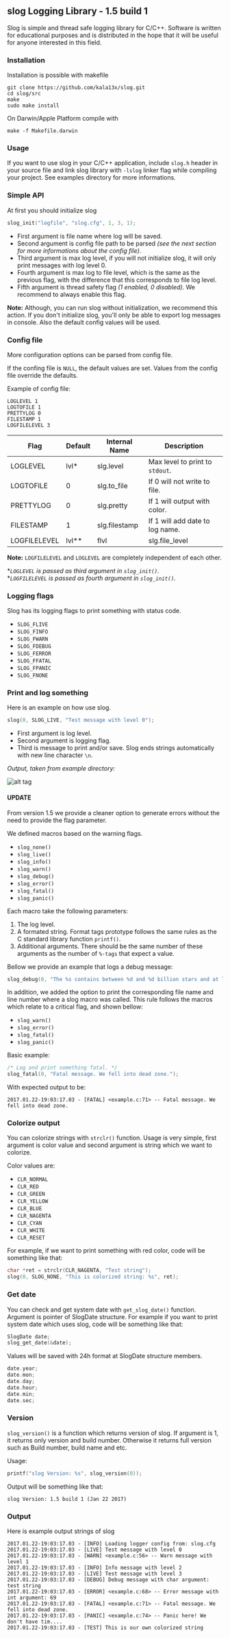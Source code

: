 ## slog Logging Library - 1.5 build 1
Slog is simple and thread safe logging library for C/C++. Software is written for educational purposes and is distributed in the hope that it will be useful for anyone interested in this field.

### Installation
Installation is possible with makefile
```
git clone https://github.com/kala13x/slog.git
cd slog/src
make
sudo make install
```

On Darwin/Apple Platform compile with
```
make -f Makefile.darwin
```

### Usage
If you want to use slog in your C/C++ application, include `slog.h` header in your source file and link slog library with `-lslog` linker flag while compiling your project. See examples directory for more informations.


### Simple API
At first you should initialize slog
```c
slog_init("logfile", "slog.cfg", 1, 3, 1);
```

 - First argument is file name where log will be saved. 
 - Second argument is config file path to be parsed *(see the next section for more informations about the config file)*. 
 - Third argument is max log level, if you will not initialize slog, it will only print messages with log level 0. 
 - Fourth argument is max log to file level, which is the same as the previous flag, with the difference that this corresponds to file log level. 
 - Fifth argument is thread safety flag *(1 enabled, 0 disabled)*. We recommend to always enable this flag.

**Note:** Although, you can run slog without initialization, we recommend this action. If you don't initialize slog, you'll only be able to export log messages in console. Also the default config values will be used.


### Config file

More configuration options can be parsed from config file.

If the confing file is `NULL`, the default values are set.
Values from the config file override the defaults.

Example of config file:
```
LOGLEVEL 1
LOGTOFILE 1
PRETTYLOG 0
FILESTAMP 1
LOGFILELEVEL 3
```
Flag         | Default | Internal Name  | Description
-------------|---------|----------------|------------
LOGLEVEL     | lvl*    | slg.level      | Max level to print to `stdout`.
LOGTOFILE    | 0       | slg.to_file    | If 0 will not write to file.
PRETTYLOG    | 0       | slg.pretty     | If 1 will output with color.
FILESTAMP    | 1       | slg.filestamp  | If 1 will add date to log name.
LOGFILELEVEL | lvl**   | flvl           | slg.file_level | Level required to write to file.

**Note:** `LOGFILELEVEL` and `LOGLEVEL` are completely independent of each other.

**`LOGLEVEL` is passed as third argument in `slog_init()`.*   
**`LOGFILELEVEL` is passed as fourth argument in `slog_init()`.*

### Logging flags
Slog has its logging flags to print something with status code.

- `SLOG_FLIVE`
- `SLOG_FINFO`
- `SLOG_FWARN`
- `SLOG_FDEBUG`
- `SLOG_FERROR`
- `SLOG_FFATAL`
- `SLOG_FPANIC`
- `SLOG_FNONE`

### Print and log something
Here is an example on how use slog.
```c
slog(0, SLOG_LIVE, "Test message with level 0");
```
- First argument is log level.
- Second argument is logging flag.
- Third is message to print and/or save. Slog ends strings automatically with new line character `\n`.

*Output, taken from example directory:*

![alt tag](https://github.com/GeorgeGkas/slog/blob/master/slog.png)

#### UPDATE
From version 1.5 we provide a cleaner option to generate errors without the need to provide the flag parameter. 

We defined macros based on the warning flags.

- `slog_none()`
- `slog_live()`
- `slog_info()`
- `slog_warn()`
- `slog_debug()`
- `slog_error()`
- `slog_fatal()`
- `slog_panic()`

Each macro take the following parameters:

 1. The log level.
 2. A formated string. Format tags prototype follows the same rules as the C standard library function `printf()`.
 3. Additional arguments. There should be the same number of these arguments as the number of `%-tags` that expect a value.

Bellow we provide an example that logs a debug message:

```c
slog_debug(0, "The %s contains between %d and %d billion stars and at least %d billion planets.  ", "Milky Way", 200, 400, 100);
```

In addition, we added the option to print the corresponding file name and line number where a slog macro was called. This rule follows the macros which relate to a critical flag, and shown bellow:

- `slog_warn()`
- `slog_error()`
- `slog_fatal()`
- `slog_panic()`

Basic example:
```c
/* Log and print something fatal. */
slog_fatal(0, "Fatal message. We fell into dead zone.");
```
With expected output to be:

    2017.01.22-19:03:17.03 - [FATAL] <example.c:71> -- Fatal message. We fell into dead zone.

### Colorize output
You can colorize strings with `strclr()` function. Usage is very simple, first argument is color value and second argument is string which we want to colorize.

Color values are:

- `CLR_NORMAL`
- `CLR_RED`
- `CLR_GREEN`
- `CLR_YELLOW`
- `CLR_BLUE`
- `CLR_NAGENTA`
- `CLR_CYAN`
- `CLR_WHITE`
- `CLR_RESET`

For example, if we want to print something with red color, code will be something like that:
```c
char *ret = strclr(CLR_NAGENTA, "Test string");
slog(0, SLOG_NONE, "This is colorized string: %s", ret);
```

### Get date
You can check and get system date with `get_slog_date()` function. Argument is pointer of SlogDate structure. For example if you want to print system date which uses slog, code will be something like that:
```c
SlogDate date;
slog_get_date(&date);
```
Values will be saved with 24h format at SlogDate structure members.
```c
date.year;
date.mon;
date.day;
date.hour;
date.min;
date.sec;
```

### Version
`slog_version()` is a function which returns version of slog. If argument is 1, it returns only version and build number. Otherwise it returns full version such as Build number, build name and etc.

Usage:
```c
printf("slog Version: %s", slog_version(0));
```
Output will be something like that:
```
slog Version: 1.5 build 1 (Jan 22 2017)
```

### Output
Here is example output strings of slog
```
2017.01.22-19:03:17.03 - [INFO] Loading logger config from: slog.cfg
2017.01.22-19:03:17.03 - [LIVE] Test message with level 0
2017.01.22-19:03:17.03 - [WARN] <example.c:56> -- Warn message with level 1
2017.01.22-19:03:17.03 - [INFO] Info message with level 2
2017.01.22-19:03:17.03 - [LIVE] Test message with level 3
2017.01.22-19:03:17.03 - [DEBUG] Debug message with char argument: test string
2017.01.22-19:03:17.03 - [ERROR] <example.c:68> -- Error message with int argument: 69
2017.01.22-19:03:17.03 - [FATAL] <example.c:71> -- Fatal message. We fell into dead zone.
2017.01.22-19:03:17.03 - [PANIC] <example.c:74> -- Panic here! We don't have tim....
2017.01.22-19:03:17.03 - [TEST] This is our own colorized string

```

